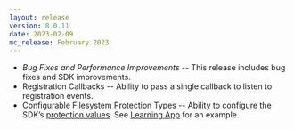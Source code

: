 ```yaml
---
layout: release
version: 8.0.11
date: 2023-02-09
mc_release: February 2023
---
```


* *Bug Fixes and Performance Improvements* -- This release includes bug fixes and SDK improvements.
* Registration Callbacks -- Ability to pass a single callback to listen to registration events.
* Configurable Filesystem Protection Types -- Ability to configure the SDK’s [protection values](https://developer.apple.com/documentation/foundation/fileprotectiontype). See [Learning App](https://github.com/salesforce-marketingcloud/MarketingCloudSDK-iOS/tree/spm/examples/LearningApp/LearningApp) for an example.